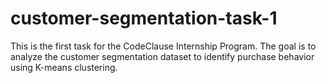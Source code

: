 # customer-segmentation-task-1
This is the first task for the CodeClause Internship Program. The goal is to analyze the customer segmentation dataset to identify purchase behavior using K-means clustering.
